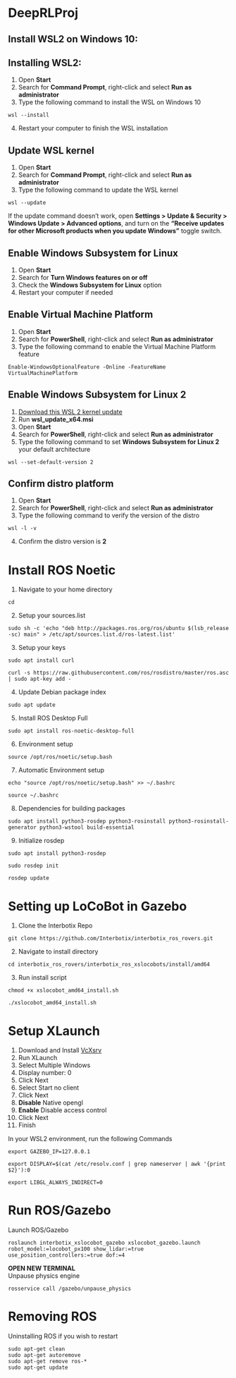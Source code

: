# DeepRLProj

## Install WSL2 on Windows 10:
## Installing WSL2:
1. Open **Start**
2. Search for **Command Prompt**, right-click and select **Run as administrator**  
3. Type the following command to install the WSL on Windows 10
```
wsl --install
```
4. Restart your computer to finish the WSL installation

## Update WSL kernel
1. Open **Start**  
2. Search for **Command Prompt**, right-click and select **Run as administrator**  
3. Type the following command to update the WSL kernel
```
wsl --update
```
If the update command doesn’t work, open **Settings > Update & Security > Windows Update > Advanced options**, and turn on the **“Receive updates for other Microsoft products when you update Windows”** toggle switch.

## Enable Windows Subsystem for Linux
1. Open **Start**  
2. Search for **Turn Windows features on or off**  
3. Check the **Windows Subsystem for Linux** option  
4. Restart your computer if needed

## Enable Virtual Machine Platform
1. Open **Start**
2. Search for **PowerShell**, right-click and select **Run as administrator**
3. Type the following command to enable the Virtual Machine Platform feature
```
Enable-WindowsOptionalFeature -Online -FeatureName VirtualMachinePlatform
```

## Enable Windows Subsystem for Linux 2
1. [Download this WSL 2 kernel update](https://wslstorestorage.blob.core.windows.net/wslblob/wsl_update_x64.msi)
2. Run **wsl_update_x64.msi**
3. Open **Start**
4. Search for **PowerShell**, right-click and select **Run as administrator**
5. Type the following command to set **Windows Subsystem for Linux 2** your default architecture
```
wsl --set-default-version 2
```

## Confirm distro platform
1. Open **Start**
2. Search for **PowerShell**, right-click and select **Run as administrator**
3. Type the following command to  verify the version of the distro
```
wsl -l -v
```
4. Confirm the distro version is **2**

# Install ROS Noetic

1. Navigate to your home directory
```
cd
```
2. Setup your sources.list
```
sudo sh -c 'echo "deb http://packages.ros.org/ros/ubuntu $(lsb_release -sc) main" > /etc/apt/sources.list.d/ros-latest.list'
```
3. Setup your keys
```
sudo apt install curl
```
```
curl -s https://raw.githubusercontent.com/ros/rosdistro/master/ros.asc | sudo apt-key add -
```
4. Update Debian package index
```
sudo apt update
```
5. Install ROS Desktop Full
```
sudo apt install ros-noetic-desktop-full
```
6. Environment setup
```
source /opt/ros/noetic/setup.bash
```
7. Automatic Environment setup
```
echo "source /opt/ros/noetic/setup.bash" >> ~/.bashrc
```
```
source ~/.bashrc
```
8. Dependencies for building packages
```
sudo apt install python3-rosdep python3-rosinstall python3-rosinstall-generator python3-wstool build-essential
```
9. Initialize rosdep
```
sudo apt install python3-rosdep
```
```
sudo rosdep init
```
```
rosdep update
```

# Setting up LoCoBot in Gazebo
1. Clone the Interbotix Repo
```
git clone https://github.com/Interbotix/interbotix_ros_rovers.git
```
2. Navigate to install directory
```
cd interbotix_ros_rovers/interbotix_ros_xslocobots/install/amd64
```
3. Run install script
```
chmod +x xslocobot_amd64_install.sh
```
```
./xslocobot_amd64_install.sh
```
# Setup XLaunch
1. Download and Install [VcXsrv](https://sourceforge.net/projects/vcxsrv/)
2. Run XLaunch
3. Select Multiple Windows
4. Display number: 0
5. Click Next
6. Select Start no client
7. Click Next
8. **Disable** Native opengl
9. **Enable** Disable access control
10. Click Next
11. Finish

In your WSL2 environment, run the following Commands
```
export GAZEBO_IP=127.0.0.1
```
```
export DISPLAY=$(cat /etc/resolv.conf | grep nameserver | awk '{print $2}'):0 
```
```
export LIBGL_ALWAYS_INDIRECT=0
```

# Run ROS/Gazebo
Launch ROS/Gazebo
```
roslaunch interbotix_xslocobot_gazebo xslocobot_gazebo.launch robot_model:=locobot_px100 show_lidar:=true use_position_controllers:=true dof:=4
```
**OPEN NEW TERMINAL**  
Unpause physics engine
```
rosservice call /gazebo/unpause_physics
```

# Removing ROS  
Uninstalling ROS if you wish to restart
```
sudo apt-get clean
sudo apt-get autoremove
sudo apt-get remove ros-*
sudo apt-get update
```
